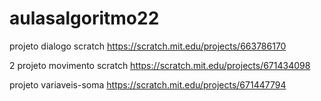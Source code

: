 # aulasalgoritmo22
projeto dialogo scratch https://scratch.mit.edu/projects/663786170


2 projeto movimento scratch https://scratch.mit.edu/projects/671434098


 projeto variaveis-soma https://scratch.mit.edu/projects/671447794
